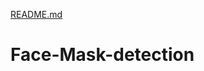 [README.md](https://github.com/sadhamusen-it19/Face-Mask-detection/files/8469633/README.md)
# Face-Mask-detection
